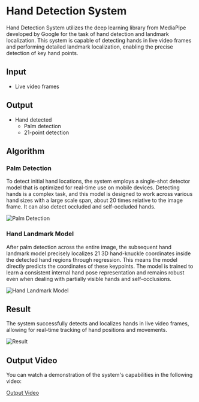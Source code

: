 # Hand Detection System

Hand Detection System utilizes the deep learning library from MediaPipe developed by Google for the task of hand detection and landmark localization. This system is capable of detecting hands in live video frames and performing detailed landmark localization, enabling the precise detection of key hand points.

## Input
- Live video frames

## Output
- Hand detected
  - Palm detection
  - 21-point detection

## Algorithm

### Palm Detection
To detect initial hand locations, the system employs a single-shot detector model that is optimized for real-time use on mobile devices. Detecting hands is a complex task, and this model is designed to work across various hand sizes with a large scale span, about 20 times relative to the image frame. It can also detect occluded and self-occluded hands.

![Palm Detection](https://user-images.githubusercontent.com/83566027/117607289-48794b80-b179-11eb-8e73-bdcb44870377.png)

### Hand Landmark Model
After palm detection across the entire image, the subsequent hand landmark model precisely localizes 21 3D hand-knuckle coordinates inside the detected hand regions through regression. This means the model directly predicts the coordinates of these keypoints. The model is trained to learn a consistent internal hand pose representation and remains robust even when dealing with partially visible hands and self-occlusions.

![Hand Landmark Model](https://user-images.githubusercontent.com/83566027/117607044-cb4dd680-b178-11eb-89f0-a7fbc3030105.png)

## Result
The system successfully detects and localizes hands in live video frames, allowing for real-time tracking of hand positions and movements.

![Result](https://user-images.githubusercontent.com/83566027/117607125-efa9b300-b178-11eb-843d-57e696f9e9c4.png)

## Output Video
You can watch a demonstration of the system's capabilities in the following video:

[Output Video](https://user-images.githubusercontent.com/83566027/117609051-e4f11d00-b17c-11eb-9e7c-4e3fa004b082.mp4)